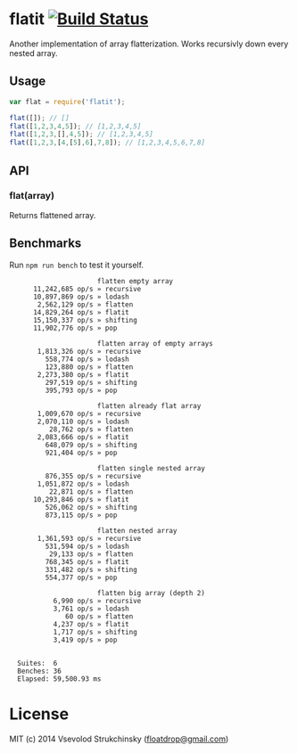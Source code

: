 # flatit [![Build Status][travis-image]][travis-url]

Another implementation of array flatterization. Works recursivly down every nested array.

## Usage

```js
var flat = require('flatit');

flat([]); // []
flat([1,2,3,4,5]); // [1,2,3,4,5]
flat([1,2,3,[],4,5]); // [1,2,3,4,5]
flat([1,2,3,[4,[5],6],7,8]); // [1,2,3,4,5,6,7,8]
```

## API

### flat(array)

Returns flattened array.

## Benchmarks

Run `npm run bench` to test it yourself.

```
                      flatten empty array
      11,242,685 op/s » recursive
      10,897,869 op/s » lodash
       2,562,129 op/s » flatten
      14,829,264 op/s » flatit
      15,150,337 op/s » shifting
      11,902,776 op/s » pop

                      flatten array of empty arrays
       1,813,326 op/s » recursive
         558,774 op/s » lodash
         123,880 op/s » flatten
       2,273,380 op/s » flatit
         297,519 op/s » shifting
         395,793 op/s » pop

                      flatten already flat array
       1,009,670 op/s » recursive
       2,070,110 op/s » lodash
          28,762 op/s » flatten
       2,083,666 op/s » flatit
         648,079 op/s » shifting
         921,404 op/s » pop

                      flatten single nested array
         876,355 op/s » recursive
       1,051,872 op/s » lodash
          22,871 op/s » flatten
      10,293,846 op/s » flatit
         526,062 op/s » shifting
         873,115 op/s » pop

                      flatten nested array
       1,361,593 op/s » recursive
         531,594 op/s » lodash
          29,133 op/s » flatten
         768,345 op/s » flatit
         331,482 op/s » shifting
         554,377 op/s » pop

                      flatten big array (depth 2)
           6,990 op/s » recursive
           3,761 op/s » lodash
              60 op/s » flatten
           4,237 op/s » flatit
           1,717 op/s » shifting
           3,419 op/s » pop


  Suites:  6
  Benches: 36
  Elapsed: 59,500.93 ms
```

# License
MIT (c) 2014 Vsevolod Strukchinsky (floatdrop@gmail.com)

[npm-url]: https://npmjs.org/package/flatit
[npm-image]: http://img.shields.io/npm/v/flatit.svg

[travis-url]: https://travis-ci.org/floatdrop/flatit
[travis-image]: http://img.shields.io/travis/floatdrop/flatit.svg

[depstat-url]: https://david-dm.org/floatdrop/flatit
[depstat-image]: https://david-dm.org/floatdrop/flatit.svg?theme=shields.io
